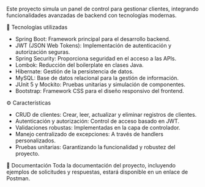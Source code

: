 Este proyecto simula un panel de control para gestionar clientes, integrando funcionalidades avanzadas de backend con tecnologías modernas.

🚀 Tecnologías utilizadas
- Spring Boot: Framework principal para el desarrollo backend.
- JWT (JSON Web Tokens): Implementación de autenticación y autorización seguras.
- Spring Security: Proporciona seguridad en el acceso a las APIs.
- Lombok: Reducción del boilerplate en clases Java.
- Hibernate: Gestión de la persistencia de datos.
- MySQL: Base de datos relacional para la gestión de información.
- JUnit 5 y Mockito: Pruebas unitarias y simulación de componentes.
- Bootstrap: Framework CSS para el diseño responsivo del frontend.

⚙️ Características
- CRUD de clientes: Crear, leer, actualizar y eliminar registros de clientes.
- Autenticación y autorización: Control de acceso basado en JWT.
- Validaciones robustas: Implementadas en la capa de controlador.
- Manejo centralizado de excepciones: A través de handlers personalizados.
- Pruebas unitarias: Garantizando la funcionalidad y robustez del proyecto.

📄 Documentación
Toda la documentación del proyecto, incluyendo ejemplos de solicitudes y respuestas, estará disponible en un enlace de Postman.
